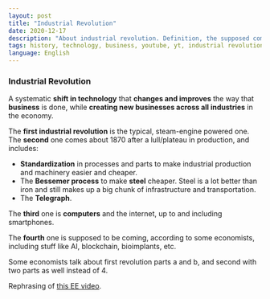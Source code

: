 ```yaml
---
layout: post
title: "Industrial Revolution"
date: 2020-12-17
description: "About industrial revolution. Definition, the supposed coming 4th industrial revolution, and its impact and characteristics."
tags: history, technology, business, youtube, yt, industrial revolution
language: English
---
```


### Industrial Revolution

A systematic **shift in technology** that **changes and improves** the way that **business** is done, while **creating new businesses across all industries** in the economy.

The **first industrial revolution** is the typical, steam-engine powered one. The **second** one comes about 1870 after a lull/plateau in production, and includes:

-   **Standardization** in processes and parts to make industrial production and machinery easier and cheaper.
-   The **Bessemer process** to make **steel** cheaper. Steel is a lot better than iron and still makes up a big chunk of infrastructure and transportation.
-   The **Telegraph**.

The **third** one is **computers** and the internet, up to and including smartphones.

The **fourth** one is supposed to be coming, according to some economists, including stuff like AI, blockchain, bioimplants, etc.

Some economists talk about first revolution parts a and b, and second with two parts as well instead of 4.

Rephrasing of [this EE video](https://www.youtube.com/watch?v=LvpjwHT7o4I).
